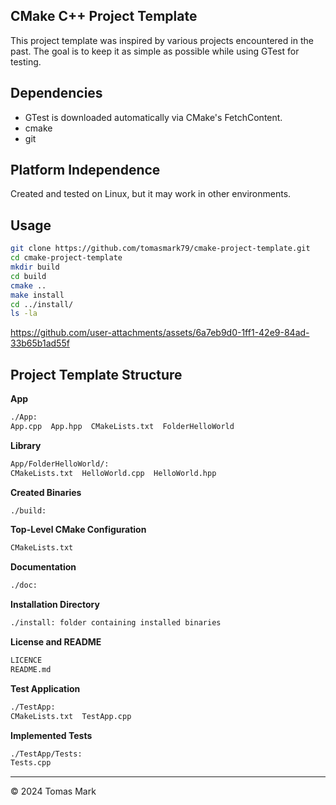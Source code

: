 ## CMake C++ Project Template

This project template was inspired by various projects encountered in the past. The goal is to keep it as simple as possible while using GTest for testing.

## Dependencies

- GTest is downloaded automatically via CMake's FetchContent.
- cmake
- git

## Platform Independence

Created and tested on Linux, but it may work in other environments.

## Usage

```bash
git clone https://github.com/tomasmark79/cmake-project-template.git
cd cmake-project-template
mkdir build
cd build
cmake ..
make install
cd ../install/
ls -la
```


https://github.com/user-attachments/assets/6a7eb9d0-1ff1-42e9-84ad-33b65b1ad55f



## Project Template Structure

**App**

```txt
./App:
App.cpp  App.hpp  CMakeLists.txt  FolderHelloWorld
```

**Library**

```txt
App/FolderHelloWorld/:
CMakeLists.txt  HelloWorld.cpp  HelloWorld.hpp
```

**Created Binaries**

```txt
./build:
```

**Top-Level CMake Configuration**

```txt
CMakeLists.txt
```

**Documentation**

```txt
./doc:
```

**Installation Directory**

```txt
./install: folder containing installed binaries
```

**License and README**

```txt
LICENCE
README.md
```

**Test Application**

```txt
./TestApp:
CMakeLists.txt  TestApp.cpp 
```

**Implemented Tests**

```txt
./TestApp/Tests:
Tests.cpp
```

---

© 2024 Tomas Mark
